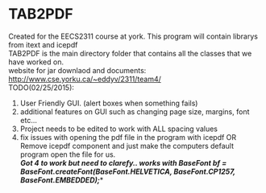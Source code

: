 # TAB2PDF
Created for the EECS2311 course at york. This program will contain librarys from itext and icepdf<br />
TAB2PDF is the main directory folder that contains all the classes that we have worked on.<br />
website for jar downlaod and documents: http://www.cse.yorku.ca/~eddyv/2311/team4/<br />
TODO(02/25/2015):<br />
1) User Friendly GUI. (alert boxes when something fails)<br />
2) additional features on GUI such as changing page size, margins, font etc...<br />
3) Project needs to be edited to work with ALL spacing values<br />
4) fix issues with opening the pdf file in the program with icepdf OR Remove icepdf component and just make the computers default program open the file for us.<br />***Got 4 to work but need to clarefy.. works with BaseFont bf = BaseFont.createFont(BaseFont.HELVETICA, BaseFont.CP1257, BaseFont.EMBEDDED);****
